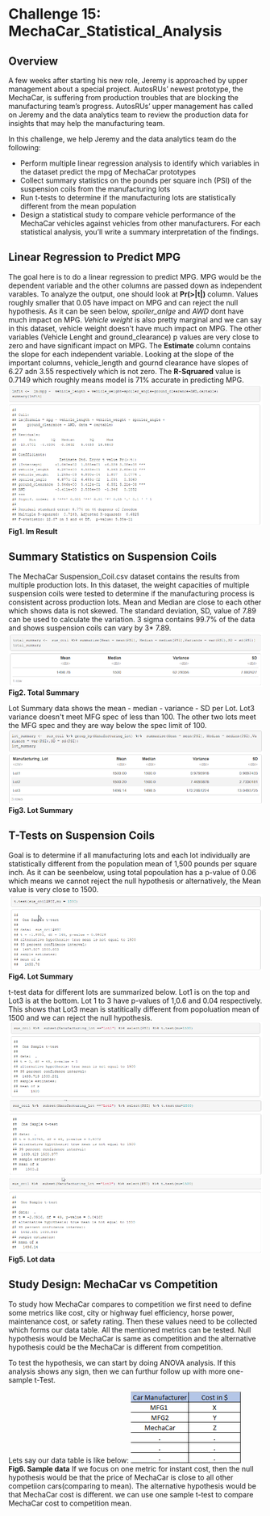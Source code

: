 # Challenge 15: MechaCar_Statistical_Analysis

## Overview  
A few weeks after starting his new role, Jeremy is approached by upper management about a special project. AutosRUs’ newest prototype, the MechaCar, is suffering from production troubles that are blocking the manufacturing team’s progress. AutosRUs’ upper management has called on Jeremy and the data analytics team to review the production data for insights that may help the manufacturing team.

In this challenge, we help Jeremy and the data analytics team do the following:

* Perform multiple linear regression analysis to identify which variables in  the dataset predict the mpg of MechaCar prototypes
* Collect summary statistics on the pounds per square inch (PSI) of the suspension coils from the manufacturing lots
* Run t-tests to determine if the manufacturing lots are statistically different from the mean population
* Design a statistical study to compare vehicle performance of the MechaCar vehicles against vehicles from other manufacturers. For each statistical analysis, you’ll write a summary interpretation of the findings.

## Linear Regression to Predict MPG

The goal here is to do a linear regression to predict MPG. 
MPG would be the dependent variable and the other columns are passed down as independent varables. To analyze the output, one should look at **Pr(>|t|)** column. Values roughly smaller that 0.05 have impact on MPG and can reject the null hypothesis. 
As it can be seen below, *spoiler_anlge* and *AWD* dont have much impact on MPG. *Vehicle weight* is also pretty marginal and we can say in this dataset, vehicle weight doesn't have much impact on MPG. The other variables (Vehicle Lenght and ground_clearance) p values are very close to zero and have significant impact on MPG.
The **Estimate** column contains the slope for each independent variable. 
Looking at the slope of the important columns, vehicle_length and gournd clearance have slopes of 6.27 adn 3.55 respectively which is not zero.
The **R-Sqruared** value is 0.7149 which roughly means model is 71% accurate in predicting MPG.
![lm result](lm_result.png)  
**Fig1. lm Result**

## Summary Statistics on Suspension Coils

The MechaCar Suspension_Coil.csv dataset contains the results from multiple production lots. In this dataset, the weight capacities of multiple suspension coils were tested to determine if the manufacturing process is consistent across production lots.
Mean and Median are close to each other which shows data is not skewed. The standard deviation, SD, value of 7.89 can be used to calculate the variation. 3 sigma contains 99.7% of the data and shows suspension coils can vary by 3* 7.89.
![Total Summary](Total_summary.png)  
**Fig2. Total Summary**

Lot Summary data shows the mean - median - variance - SD per Lot. Lot3 variance doesn't meet MFG spec of less than 100. The other two lots meet the MFG spec and they are way below the spec limit of 100. 
![Lot Summary](Lot_summary.png)  
**Fig3. Lot Summary**

## T-Tests on Suspension Coils

Goal is to determine if all manufacturing lots and each lot individually are statistically different from the population mean of 1,500 pounds per square inch.
As it can be seenbelow, using total popoulation has a p-value of 0.06 which means we cannot reject the null hypothesis or alternatively, the Mean value is very close to 1500. 
![t-test result](t_test_dev3.png)  
**Fig4. Lot Summary**

t-test data for different lots are summarized below. Lot1 is on the top and Lot3 is at the bottom. Lot 1 to 3 have p-values of 1,0.6 and 0.04 respectively. This shows that Lot3 mean is statitically different from popoluation mean of 1500 and we can reject the null hypothesis.
![t-test Lot1](lot1_ttest.png)  
![t-test Lot2](lot2_ttest.png)  
![t-test Lot3](lot3_ttest.png)  
**Fig5. Lot data**

## Study Design: MechaCar vs Competition

To study how MechaCar compares to competition we first need to define some metrics like cost, city or highway fuel efficiency, horse power, maintenance cost, or safety rating.
Then these values need to be collected which forms our data table. All the mentioned metrics can be tested. 
Null hypothesis would be MechaCar is same as competition and the alternative hypothesis could be the MechaCar is different from competition.

To test the hypothesis, we can start by doing ANOVA analysis. If this analysis shows any sign, then we can furthur follow up with more one-sample t-Test.

Lets say our data table is like below:
![data](sample_data.png)  
**Fig6. Sample data**
If we focus on one metric for instant cost, then the null hypothesis would be that the price of MechaCar is close to all other competiion cars(comparing to mean). The alternative hypothesis would be that MechaCar cost is different. 
we can use one sample t-test to compare MechaCar cost to competition mean. 


